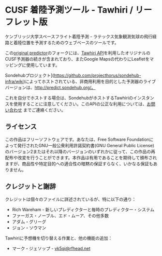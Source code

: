 # CUSF 着陸予測ツール - Tawhiri / リーフレット版

ケンブリッジ大学スペースフライト着陸予測 - ラテックス気象観測気球の飛行経路と着陸位置を予測するためのウェブベースのツールです。

この[original predictor](https://github.com/jonsowman/cusf-standalone-predictor)のフォークには、[Tawhiri API](https://github.com/projecthorus/tawhiri/)を利用したオリジナルのCUSF予測器の続きが含まれており、またGoogle Mapsの代わりにLeafletをマッピングに使用しています。

Sondehubプロジェクト](https://github.com/projecthorus/sondehub-infra/wiki)によってホストされている、非商用利用を目的とした予測器のライブバージョンは、http://predict.sondehub.org/。

これを自分でホストする場合は、SondehubがホストするTawhiriのインスタンスを使用することに注意してください。このAPIの公正な利用については、[お問い合わせ](https://github.com/projecthorus/sondehub-infra/wiki#contacts) までご連絡ください。

## ライセンス

この作品はフリーソフトウェアです。あなたは、Free Software Foundationによって発行されたGNU一般公衆利用許諾契約書(GNU General Public License)のバージョン2またはそれ以降のバージョンのいずれかに従って、この作品の再配布や改変を行うことができます。本作品は有用であることを期待して頒布されますが、商品性や特定目的への適合性の暗黙の保証すらなく、いかなる保証もありません。 

## クレジットと謝辞
クレジットは個々のファイルに詳述されているが、特に以下の通り：  

* Rich Wareham - 新しいプレディクターと毎時のプレディクター・システム  
* ファーガス・ノーブル、エド・ムーア、その他多数  
* アダム・グリーグ
* ジョン・ソウマン

Tawhiriに予想機を切り替える作業と、他の機能の追加：
* マーク・ジェソップ - <vk5qi@rfhead.net>
